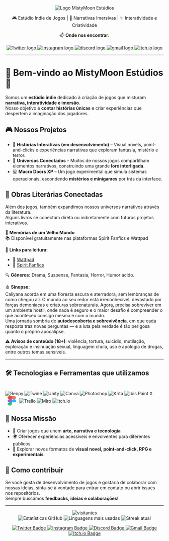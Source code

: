 <div align="center">
  <img height="150" src="https://i.postimg.cc/rFyr6XrT/Misty-Moon-Logo-com-fundo.png" alt="Logo MistyMoon Estúdios"/>
</div>

<p align="center">
  🎮 Estúdio Indie de Jogos | 🌙 Narrativas Imersivas | ✨ Interatividade e Criatividade
</p>

<p align="center">
  📫 <strong>Onde nos encontrar:</strong><br><br>
  <a href="https://twitter.com/mistymoonestudios" target="_blank">
    <img src="https://img.shields.io/static/v1?message=Twitter&logo=x&label=&color=000000&logoColor=white&labelColor=&style=flat" height="25" alt="Twitter logo" />
  </a>
  <a href="https://instagram.com/mistymoonestudios" target="_blank">
    <img src="https://img.shields.io/static/v1?message=Instagram&logo=instagram&label=&color=E4405F&logoColor=white&labelColor=&style=flat" height="25" alt="Instagram logo" />
  </a>
  <a href="https://discord.gg/seuServidor" target="_blank">
    <img src="https://img.shields.io/static/v1?message=Discord&logo=discord&label=&color=5865F2&logoColor=white&labelColor=&style=flat" height="25" alt="discord logo" />
  </a>
  <a href="mailto:mistymoonestudios@gmail.com" target="_blank">
    <img src="https://img.shields.io/static/v1?message=Gmail&logo=gmail&label=&color=c14438&logoColor=white&labelColor=&style=flat" height="25" alt="gmail logo" />
  </a>
  <a href="https://mistymoonestudios.itch.io/" target="_blank">
    <img src="https://img.shields.io/static/v1?message=Itch.io&logo=itch.io&label=&color=ED1C24&logoColor=white&labelColor=&style=flat" height="25" alt="Itch.io logo" />
  </a>
</p>

---

# 🌙 Bem-vindo ao **MistyMoon Estúdios** 👋

Somos um **estúdio indie** dedicado à criação de jogos que misturam **narrativa, interatividade e imersão**.  
Nosso objetivo é **contar histórias únicas** e criar experiências que despertem a imaginação dos jogadores.

## 🎮 Nossos Projetos 
- 👻 **Histórias Interativas (em desenvolvimento)** – Visual novels, point-and-clicks e experiências narrativas que exploram fantasia, mistério e terror.  
- 🌌 **Universos Conectados** – Muitos de nossos jogos compartilham elementos narrativos, construindo uma grande **lore interligada**.  
- 💻 **Macro Doors XP** – Um jogo experimental que simula sistemas operacionais, escondendo **mistérios e minigames** por trás da interface.  

## 📖 Obras Literárias Conectadas
Além dos jogos, também expandimos nossos universos narrativos através da literatura.  
Alguns livros se conectam direta ou indiretamente com futuros projetos interativos.

📖 **Memórias de um Velho Mundo**  
📚 Disponível gratuitamente nas plataformas Spirit Fanfics e Wattpad  

🔗 **Links para leitura:**  
- 📙 [Wattpad](https://www.wattpad.com/story/387946455)  
- 📘 [Spirit Fanfics](https://www.spiritfanfiction.com/historia/memorias-de-um-velho-mundo-25251228)  

🔍 **Gêneros:** Drama, Suspense, Fantasia, Horror, Humor ácido.  

🩸 **Sinopse:**  
Caliyana acorda em uma floresta escura e aterradora, sem lembranças de como chegou ali. O mundo ao seu redor está irreconhecível, devastado por forças demoníacas e criaturas sobrenaturais. Agora, precisa sobreviver em um ambiente hostil, onde nada é seguro e o maior desafio é compreender o que aconteceu consigo mesma e com o mundo.  
Uma jornada sombria de **autodescoberta e sobrevivência**, em que cada resposta traz novas perguntas — e a luta pela verdade é tão perigosa quanto o próprio apocalipse.

⚠️ **Avisos de conteúdo (18+)**: violência, tortura, suicídio, mutilação, exploração e insinuação sexual, linguagem chula, uso e apologia de drogas, entre outros temas sensíveis.

---

## 🛠️ Tecnologias e Ferramentas que utilizamos
<div style="display: inline_block"><br>
  <img align="center" alt="Renpy" height="30" width="40" src="https://cdn.simpleicons.org/renpy/F48FB1">
  <img align="center" alt="Twine" height="40" width="40" src="https://upload.wikimedia.org/wikipedia/commons/0/0a/Twine_vector_logo.svg">
  <img align="center" alt="Unity" height="30" width="40" src="https://cdn.simpleicons.org/unity/FFFFFF">
  <img align="center" alt="Canva" height="30" width="40" src="https://cdn.jsdelivr.net/gh/devicons/devicon/icons/canva/canva-original.svg">
  <img align="center" alt="Photoshop" height="30" width="40" src="https://upload.wikimedia.org/wikipedia/commons/a/af/Adobe_Photoshop_CC_icon.svg">
  <img align="center" alt="Krita" height="30" width="40" src="https://cdn.simpleicons.org/krita/9B59B6">
  <img align="center" alt="Ibis Paint X" height="30" width="40" src="https://img.icons8.com/color/48/ibis-paint-x.png">
  <img align="center" alt="Figma" height="30" width="40" src="https://raw.githubusercontent.com/devicons/devicon/master/icons/figma/figma-original.svg">
  <img align="center" alt="Trello" height="30" width="40" src="https://cdn.jsdelivr.net/gh/devicons/devicon/icons/trello/trello-plain.svg">
  <img align="center" alt="Miro" height="30" width="40" src="https://cdn.simpleicons.org/miro/3A3A3A">
  <img align="center" alt="Itch.io" height="30" width="40" src="https://cdn.simpleicons.org/itchdotio/ED1C24">
</div>

## 🌟 Nossa Missão
- 🎨 Criar jogos que unem **arte, narrativa e tecnologia**  
- 🌍 Oferecer experiências acessíveis e envolventes para diferentes públicos  
- 🚀 Explorar novos formatos de **visual novel, point-and-click, RPG e experimentais**  

## 🤝 Como contribuir
Se você gosta de desenvolvimento de jogos e gostaria de colaborar com nossas ideias, sinta-se à vontade para entrar em contato ou abrir issues nos repositórios.  
Sempre buscamos **feedbacks, ideias e colaborações**!  

---

<div align="center">
  <img src="https://visitor-badge.laobi.icu/badge?page_id=MistyMoonStudios&label=Visitantes&color=6A1B9A&style=for-the-badge" alt="visitantes" />
</div>

<div align="center">
  <img src="https://github-readme-stats.vercel.app/api?username=MistyMoonStudios&hide_title=false&hide_rank=false&show_icons=true&include_all_commits=true&count_private=true&disable_animations=false&theme=midnight-purple&locale=pt-br&hide_border=false&order=1" height="150" alt="Estatísticas GitHub" />
  <img src="https://github-readme-stats.vercel.app/api/top-langs?username=MistyMoonStudios&locale=pt-br&hide_title=false&layout=compact&card_width=320&langs_count=5&theme=midnight-purple&hide_border=false&order=2" height="150" alt="Linguagens mais usadas" />
  <img src="https://streak-stats.demolab.com?user=MistyMoonStudios&locale=pt-br&mode=daily&theme=midnight-purple&hide_border=false&border_radius=5&order=3" height="150" alt="Streak atual" />
</div>

<p align="center">
  <a href="https://twitter.com/MistyMoonStudios">
    <img src="https://img.shields.io/badge/-Twitter-000000?style=flat-square&logo=x&logoColor=white" alt="Twitter Badge"/>
  </a>
  <a href="https://instagram.com/mistymoonstudios">
    <img src="https://img.shields.io/badge/-Instagram-E4405F?style=flat-square&logo=instagram&logoColor=white" alt="Instagram Badge"/>
  </a>
  <a href="https://discord.gg/seuServidor">
    <img src="https://img.shields.io/badge/-Discord-5865F2?style=flat-square&logo=discord&logoColor=white" alt="Discord Badge"/>
  </a>
  <a href="mailto:mistymoonstudios@gmail.com">
    <img src="https://img.shields.io/badge/-Gmail-c14438?style=flat-square&logo=gmail&logoColor=white" alt="Gmail Badge"/>
  </a>
  <a href="https://mistymoonstudios.itch.io/">
    <img src="https://img.shields.io/badge/-Itch.io-ED1C24?style=flat-square&logo=itch.io&logoColor=white" alt="Itch.io Badge"/>
  </a>
</p>

